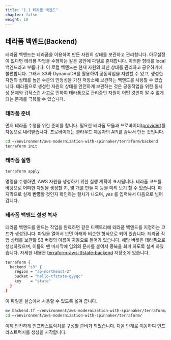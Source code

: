 ```yaml
---
title: "1.1 테라폼 백엔드"
chapter: false
weight: 10
---
```


## 테라폼 백엔드(Backend)

테라폼 백엔드는 테라폼을 이용하여 만든 자원의 상태를 보관하고 관리합니다. 아무설정이 없다면 테라폼 작업을 수행하는 같은 공안에 파일로 존재합니다. 이러한 형태를 local 백엔드라고 부릅니다. 이 로컬 백엔드는 현재 자원의 최신 상태를 관리하고 공유하기에 불편합니다. 그래서 S3와 DynamoDB를 활용하여 공동작업을 지원할 수 있고, 생성한 자원의 상태를 높은 수준의 안정성을 가진 저장소에 보관하는 백엔드를 사용할 수 있습니다. 테라폼으로 생성한 자원의 상태를 안전하게 보관하는 것은 공동작업을 위한 동시성 문제와 갑작스런 사고로 인하여 테라폼으로 관리중인 자원이 어떤 것인지 알 수 없게되는 문제를 극복할 수 있습니다.

### 테라폼 준비

먼저 테라폼 수행을 위한 준비를 합니다. 필요한 테라폼 모듈과 프로바이더([provider](https://registry.terraform.io/browse/providers))를 자동으로 내려받습니다. 프로바이더는 클라우드 제공자의 API를 감싸서 만든 것입니다.

```sh
cd ~/environment/aws-modernization-with-spinnaker/terraform/backend
terraform init
```

### 테라폼 실행

```sh
terraform apply
```

명령을 수행하면, AWS 자원을 생성하기 위한 실행 계획이 표시됩니다. 테라폼 코드를 바탕으로 어떠한 자원을 생성할 지, 몇 개를 만들 지 등을 미리 보기 할 수 있습니다. 마지막으로 실제 **반영**할 것인지 확인하는 절차가 나오며, *yes* 를 입력해서 다음으로 넘어갑니다.

### 테라폼 백엔드 설정 복사

테라폼 백엔드를 만드는 작업을 완료하면 같은 디렉토리에 테라폼 백엔드를 지정하는 코드가 생성됩니다. 파일을 열어서 보면 아래와 비슷한 형식으로 되어 있습니다. 테라폼 작업 상태를 보관할 S3 버켓의 이름이 자동으로 들어가 있습니다. 해당 버켓은 테라폼으로 생성하였으며, 이름의 맨 마지막에 임의의 문자를 붙여서 중복을 회피 하도록 설계 하였습니다. 자세한 내용은 [terraform-aws-tfstate-backend](https://github.com/Young-ook/terraform-aws-tfstate-backend) 저장소에 있습니다.

```sh
terraform {
  backend "s3" {
    region = "ap-northeast-2"
    bucket = "hello-tfstate-gyyqc"
    key    = "state"
  }
}
```

이 파일을 실습에서 사용할 수 있도록 옮겨 줍니다.

```sh
mv backend.tf ~/environment/aws-modernization-with-spinnaker/terraform/
cd ~/environment/aws-modernization-with-spinnaker/terraform/
```

이제 안전하게 인프라스트럭처를 구성할 준비가 되었습니다. 다음 단계로 이동하여 인프라스트럭처를 생성을 시작합니다.
